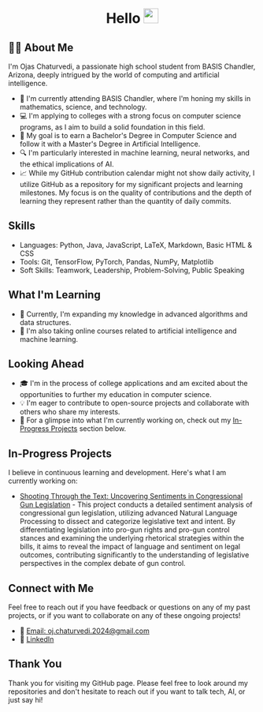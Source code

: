 <h1 align="center">
  Hello
  <img src="https://media.giphy.com/media/hvRJCLFzcasrR4ia7z/giphy.gif" width="30px"/>
</h1>

## :man_technologist: About Me

I'm Ojas Chaturvedi, a passionate high school student from BASIS Chandler, Arizona, deeply intrigued by the world of computing and artificial intelligence.

- 🏫 I'm currently attending BASIS Chandler, where I'm honing my skills in mathematics, science, and technology.
- 💻 I'm applying to colleges with a strong focus on computer science programs, as I aim to build a solid foundation in this field.
- 🌟 My goal is to earn a Bachelor's Degree in Computer Science and follow it with a Master's Degree in Artificial Intelligence.
- 🔍 I'm particularly interested in machine learning, neural networks, and the ethical implications of AI.
- 📈 While my GitHub contribution calendar might not show daily activity, I utilize GitHub as a repository for my significant projects and learning milestones. My focus is on the quality of contributions and the depth of learning they represent rather than the quantity of daily commits.

## Skills

- Languages: Python, Java, JavaScript, LaTeX, Markdown, Basic HTML & CSS
- Tools: Git, TensorFlow, PyTorch, Pandas, NumPy, Matplotlib
- Soft Skills: Teamwork, Leadership, Problem-Solving, Public Speaking

## What I'm Learning

- 📘 Currently, I'm expanding my knowledge in advanced algorithms and data structures.
- 🤖 I'm also taking online courses related to artificial intelligence and machine learning.

## Looking Ahead

- 🎓 I'm in the process of college applications and am excited about the opportunities to further my education in computer science.
- 💡 I'm eager to contribute to open-source projects and collaborate with others who share my interests.
- 🔮 For a glimpse into what I'm currently working on, check out my [In-Progress Projects](#in-progress-projects) section below.

## In-Progress Projects

I believe in continuous learning and development. Here's what I am currently working on:

- [Shooting Through the Text: Uncovering Sentiments in Congressional Gun Legislation](https://github.com/ojas-chaturvedi/NLP-Gun-Legislation) - This project conducts a detailed sentiment analysis of congressional gun legislation, utilizing advanced Natural Language Processing to dissect and categorize legislative text and intent. By differentiating legislation into pro-gun rights and pro-gun control stances and examining the underlying rhetorical strategies within the bills, it aims to reveal the impact of language and sentiment on legal outcomes, contributing significantly to the understanding of legislative perspectives in the complex debate of gun control.

## Connect with Me

Feel free to reach out if you have feedback or questions on any of my past projects, or if you want to collaborate on any of these ongoing projects!

- 📧 [Email: oj.chaturvedi.2024@gmail.com](mailto:oj.chaturvedi.2024@gmail.com)
- 🔗 [LinkedIn](https://www.linkedin.com/in/ojaschaturvedi/)

## Thank You

Thank you for visiting my GitHub page. Please feel free to look around my repositories and don't hesitate to reach out if you want to talk tech, AI, or just say hi!
